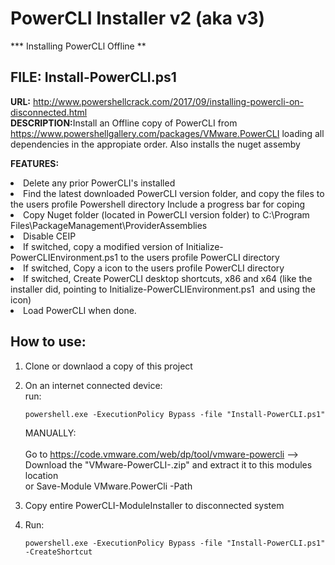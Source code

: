 # PowerCLI Installer v2 (aka v3)
*** Installing PowerCLl Offline **

## FILE: Install-PowerCLI.ps1
<b>URL:</b> http://www.powershellcrack.com/2017/09/installing-powercli-on-disconnected.html<br />
<b>DESCRIPTION:</b>Install an Offline copy of PowerCLI from https://www.powershellgallery.com/packages/VMware.PowerCLI
loading all dependencies in the appropiate order. Also installs the nuget assemby

<b>FEATURES:</b>
<li>Delete any prior PowerCLI's installed</li>
<li>Find the latest downloaded PowerCLI version folder, and copy the files to the users profile Powershell directory
Include a progress bar for coping</li>
<li>Copy Nuget folder (located in PowerCLI version folder) to C:\Program Files\PackageManagement\ProviderAssemblies</li>
<li>Disable CEIP</li>
<li>If switched, copy a modified version of Initialize-PowerCLIEnvironment.ps1 to the users profile PowerCLI directory</li>
<li>If switched, Copy a icon to the users profile PowerCLI directory</li>
<li>If switched, Create PowerCLI desktop shortcuts, x86 and x64 (like the installer did, pointing to Initialize-PowerCLIEnvironment.ps1  and using the icon)</li>
<li>Load PowerCLI when done. </li>

## How to use:
 1. Clone or downlaod a copy of this project
 2. On an internet connected device:<br />
    run: 
             
        powershell.exe -ExecutionPolicy Bypass -file "Install-PowerCLI.ps1"
              
    MANUALLY: <br />      
     Go to https://code.vmware.com/web/dp/tool/vmware-powercli --> Download the "VMware-PowerCLI-<version>.zip" and extract it to this modules location<br />
     or Save-Module VMware.PowerCli -Path <location of this module folder><br />
 2. Copy entire PowerCLI-ModuleInstaller to disconnected system<br />
 3. Run: <br />
 
        powershell.exe -ExecutionPolicy Bypass -file "Install-PowerCLI.ps1" -CreateShortcut
